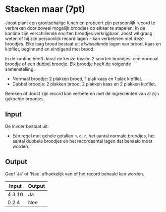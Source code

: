 # Stacken maar (7pt)
Joost plant een grootschalige lunch en probeert zijn persoonlijk record te verbreken door zoveel mogelijk broodjes op elkaar te stapelen. In de kantine zijn verschillende soorten broodjes verkrijgbaar. Joost wil graag weten of hij zijn persoonlijk record lagen `r` kan verbeteren met deze broodjes. Elke laag brood bestaat uit afwisselende lagen van brood, kaas en kipfilet, beginnend en eindigend met brood.

In de kantine heeft Joost de keuze tussen 2 soorten broodjes: een normaal broodje of een dubbel broodje. Elk broodje heeft de volgende samenstelling:

- Normaal broodje: 2 plakken brood, 1 plak kaas en 1 plak kipfilet.
- Dubbel broodje: 2 plakken brood, 2 plakken kaas en 2 plakken kipfilet.

Bereken of Joost zijn record kan verbeteren met de ingrediënten van al zijn gekochte broodjes.

## Input
De invoer bestaat uit: 
- Eén regel met gehele getallen `n`, `d`, `r`, het aantal normale broodjes, het aantal dubbele broodjes en het recordaantal lagen dat behaald moet worden.

## Output
Geef 'Ja' of 'Nee' afhankelijk van of het record behaald kan worden.

|Input|Output|
|-----|------|
|4 3 10|Ja|
|0 2 4|Nee|
